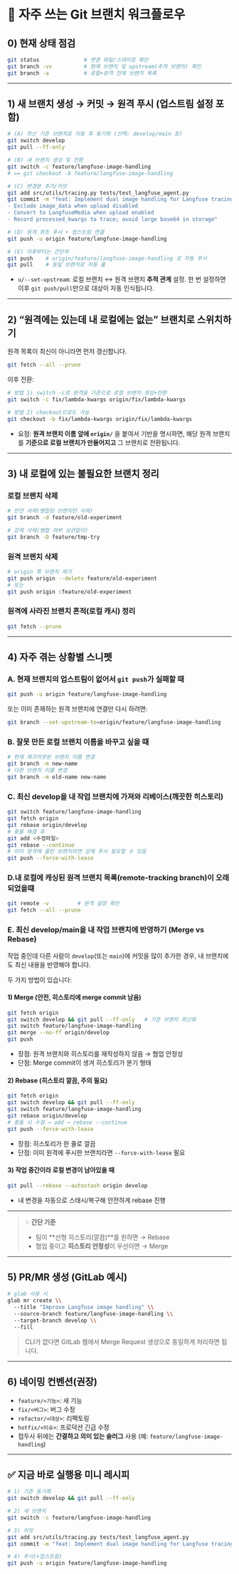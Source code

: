 # 🔧 자주 쓰는 Git 브랜치 워크플로우

## 0) 현재 상태 점검

```bash
git status              # 변경 파일/스테이징 확인
git branch -vv          # 현재 브랜치 및 upstream(추적 브랜치) 확인
git branch -a           # 로컬+원격 전체 브랜치 목록

```

---

## 1) 새 브랜치 생성 → 커밋 → 원격 푸시 (업스트림 설정 포함)

```bash
# (A) 최신 기준 브랜치로 이동 후 동기화 (선택: develop/main 등)
git switch develop
git pull --ff-only

# (B) 새 브랜치 생성 및 전환
git switch -c feature/langfuse-image-handling
# == git checkout -b feature/langfuse-image-handling

# (C) 변경분 추가/커밋
git add src/utils/tracing.py tests/test_langfuse_agent.py
git commit -m "feat: Implement dual image handling for Langfuse tracing
- Exclude image_data when upload disabled
- Convert to LangfuseMedia when upload enabled
- Record processed_kwargs to trace; avoid large base64 in storage"

# (D) 원격 최초 푸시 + 업스트림 연결
git push -u origin feature/langfuse-image-handling

# (E) 이후부터는 간단히
git push    # origin/feature/langfuse-image-handling 로 자동 푸시
git pull    # 동일 브랜치로 자동 풀

```

- `u/--set-upstream`: 로컬 브랜치 ↔ 원격 브랜치 **추적 관계** 설정.
한 번 설정하면 이후 `git push/pull`만으로 대상이 자동 인식됩니다.

---

## 2) “원격에는 있는데 내 로컬에는 없는” 브랜치로 스위치하기

원격 목록이 최신이 아니라면 먼저 갱신합니다.

```bash
git fetch --all --prune

```

이후 전환:

```bash
# 방법 1) switch -c로 원격을 기준으로 로컬 브랜치 생성+전환
git switch -c fix/lambda-kwargs origin/fix/lambda-kwargs

# 방법 2) checkout으로도 가능
git checkout -b fix/lambda-kwargs origin/fix/lambda-kwargs

```

- 요점: **원격 브랜치 이름 앞에 `origin/`** 을 붙여서 기반을 명시하면,
해당 원격 브랜치를 **기준으로 로컬 브랜치가 만들어지고** 그 브랜치로 전환됩니다.

---

## 3) 내 로컬에 있는 **불필요한 브랜치 정리**

### 로컬 브랜치 삭제

```bash
# 안전 삭제(병합된 브랜치만 삭제)
git branch -d feature/old-experiment

# 강제 삭제(병합 여부 상관없이)
git branch -D feature/tmp-try

```

### 원격 브랜치 삭제

```bash
# origin 쪽 브랜치 제거
git push origin --delete feature/old-experiment
# 또는
git push origin :feature/old-experiment

```

### 원격에 사라진 브랜치 흔적(로컬 캐시) 정리

```bash
git fetch --prune

```

---

## 4) 자주 겪는 상황별 스니펫

### A. 현재 브랜치의 업스트림이 없어서 `git push`가 실패할 때

```bash
git push -u origin feature/langfuse-image-handling

```

또는 이미 존재하는 원격 브랜치에 연결만 다시 하려면:

```bash
git branch --set-upstream-to=origin/feature/langfuse-image-handling

```

### B. 잘못 만든 로컬 브랜치 이름을 바꾸고 싶을 때

```bash
# 현재 체크아웃된 브랜치 이름 변경
git branch -m new-name
# 다른 브랜치 이름 변경
git branch -m old-name new-name

```

### C. 최신 develop을 내 작업 브랜치에 가져와 리베이스(깨끗한 히스토리)

```bash
git switch feature/langfuse-image-handling
git fetch origin
git rebase origin/develop
# 충돌 해결 후
git add <수정파일>
git rebase --continue
# 이미 원격에 올린 브랜치라면 강제 푸시 필요할 수 있음
git push --force-with-lease

```

### D.내 로컬에 캐싱된 원격 브랜치 목록(remote-tracking branch)이 오래되었을떄

```bash
git remote -v         # 원격 설정 확인
git fetch --all --prune

```

### E. 최신 develop/main을 내 작업 브랜치에 반영하기 (Merge vs Rebase)

작업 중인데 다른 사람이 `develop`(또는 `main`)에 커밋을 많이 추가한 경우, 내 브랜치에도 최신 내용을 반영해야 합니다. 

두 가지 방법이 있습니다:

#### 1) Merge (안전, 히스토리에 merge commit 남음)

```bash
git fetch origin
git switch develop && git pull --ff-only   # 기준 브랜치 최신화
git switch feature/langfuse-image-handling
git merge --no-ff origin/develop
git push
```

* 장점: 원격 브랜치와 히스토리를 재작성하지 않음 → 협업 안정성
* 단점: Merge commit이 생겨 히스토리가 분기 형태

#### 2) Rebase (히스토리 깔끔, 주의 필요)

```bash
git fetch origin
git switch develop && git pull --ff-only
git switch feature/langfuse-image-handling
git rebase origin/develop
# 충돌 시 수정 → add → rebase --continue
git push --force-with-lease
```

* 장점: 히스토리가 한 줄로 깔끔
* 단점: 이미 원격에 푸시한 브랜치라면 `--force-with-lease` 필요

#### 3) 작업 중간이라 로컬 변경이 남아있을 때

```bash
git pull --rebase --autostash origin develop
```

* 내 변경을 자동으로 스태시/복구해 안전하게 rebase 진행

---

> 💡 **간단 기준**
> * 팀이 **선형 히스토리(깔끔)**를 원하면 → Rebase
> * 협업 중이고 **히스토리 안정성**이 우선이면 → Merge


---

## 5) PR/MR 생성 (GitLab 예시)

```bash
# glab 사용 시
glab mr create \\
  --title "Improve Langfuse image handling" \\
  --source-branch feature/langfuse-image-handling \\
  --target-branch develop \\
  --fill

```

> CLI가 없다면 GitLab 웹에서 Merge Request 생성으로 동일하게 처리하면 됩니다.
> 

---

## 6) 네이밍 컨벤션(권장)

- `feature/<기능>`: 새 기능
- `fix/<버그>`: 버그 수정
- `refactor/<대상>`: 리팩토링
- `hotfix/<이슈>`: 프로덕션 긴급 수정
- 접두사 뒤에는 **간결하고 의미 있는 슬러그** 사용 (예: `feature/langfuse-image-handling`)

---

## ✅ 지금 바로 실행용 미니 레시피

```bash
# 1) 기준 동기화
git switch develop && git pull --ff-only

# 2) 새 브랜치
git switch -c feature/langfuse-image-handling

# 3) 커밋
git add src/utils/tracing.py tests/test_langfuse_agent.py
git commit -m "feat: Implement dual image handling for Langfuse tracing"

# 4) 푸시(+업스트림)
git push -u origin feature/langfuse-image-handling

```
